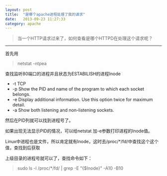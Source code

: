 ```yaml
---
layout: post
title:  "是哪个apache进程处理了我的请求"
date:   2013-09-23 11:27:33
category: apache
---
```


> 当一个HTTP请求过来了，如何查看是哪个HTTPD在处理这个请求呢？

---

首先用

> netstat -ntpea

查找监听80端口的进程并且状态为ESTABILISH的进程Inode

* -t TCP
* -p Show the PID and name of the program to which each socket belongs.
* -e Display additional information.  Use this option twice for maximum detail.
* -a Show both listening and non-listening sockets.

然后在PID列就可以找到进程号了。

如果出现无法显示PID的情况，可以给netstat 加-e参数打印进程的Inode值。

Linux中进程也是文件，所以肯定就有Inode，这时去/proc/*/fd/中查找这个这个值，查找到后获取

上级目录的进程号就可以了，查找命令如下：

> sudo ls -l /proc/*/fd/ | grep -E "{$Inode}" -A10 -B10


